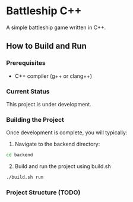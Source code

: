 # Battleship C++

A simple battleship game written in C++.

## How to Build and Run

### Prerequisites
- C++ compiler (g++ or clang++)

### Current Status
This project is under development.

### Building the Project
Once development is complete, you will typically:

1. Navigate to the backend directory:
```bash
cd backend
```

2. Build and run the project using build.sh
```bash
./build.sh run
```

### Project Structure (TODO)